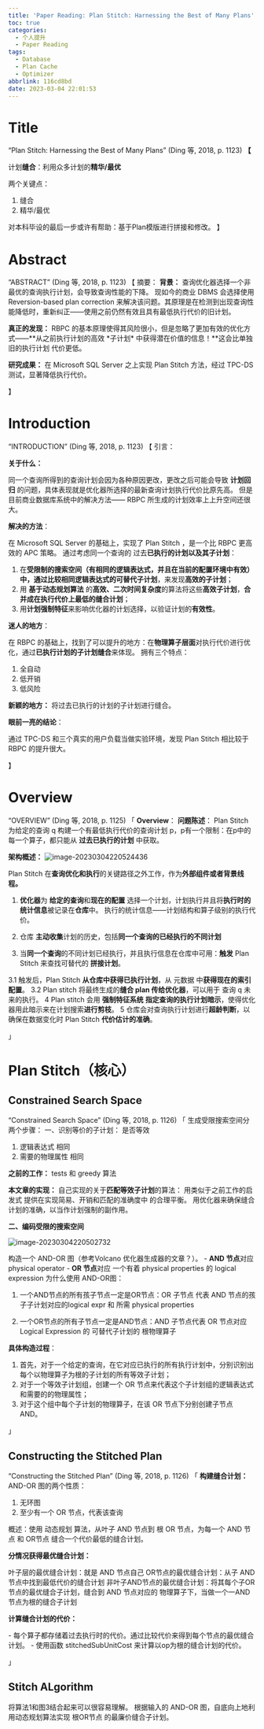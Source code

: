 ```yaml
---
title: 'Paper Reading: Plan Stitch: Harnessing the Best of Many Plans'
toc: true
categories:
  - 个人提升
  - Paper Reading
tags:
  - Database
  - Plan Cache
  - Optimizer
abbrlink: 116cd8bd
date: 2023-03-04 22:01:53
---
```


# Title

“Plan Stitch: Harnessing the Best of Many Plans” (Ding 等, 2018, p. 1123) **【**

计划**缝合**：利用众多计划的**精华/最优**


两个关键点：

1. 缝合
2. 精华/最优




对本科毕设的最后一步或许有帮助：基于Plan模版进行拼接和修改。
】



# Abstract

“ABSTRACT” (Ding 等, 2018, p. 1123) 【
摘要：
**背景：**
查询优化器选择一个非最优的查询执行计划，会导致查询性能的下降。
现如今的商业 DBMS 会选择使用 Reversion-based plan correction 来解决该问题。其原理是在检测到出现查询性能降低时，重新纠正——使用之前仍然有效且具有最低执行代价的旧计划。


**真正的发现：**
RBPC 的基本原理使得其风险很小，但是忽略了更加有效的优化方式——**从之前执行计划的高效 \*子计划\* 中获得潜在价值的信息！**这会比单独旧的执行计划 代价更低。


**研究成果：**
在 Microsoft SQL Server 之上实现 Plan Stitch 方法，经过 TPC-DS 测试，显著降低执行代价。


】



# Introduction

“INTRODUCTION” (Ding 等, 2018, p. 1123) 【
引言：


**关于什么：**

同一个查询所得到的查询计划会因为各种原因更改，更改之后可能会导致 **计划回归** 的问题，具体表现就是优化器所选择的最新查询计划执行代价比原先高。
但是目前商业数据库系统中的解决方法—— RBPC 所生成的计划效率上上升空间还很大。


**解决的方法**：

在 Microsoft SQL Server 的基础上，实现了 Plan Stitch ，是一个比 RBPC 更高效的 APC 策略。
通过考虑同一个查询的 过去**已执行的计划以及其子计划**：

1. 在**受限制的搜索空间（有相同的逻辑表达式，并且在当前的配置环境中有效）**中，通过比较相同逻辑表达式的**可替代子计划**，来发现**高效的子计划**；
2. 用 **基于动态规划算法** 的**高效、二次时间复杂度**的算法将这些**高效子计划**，**合并成在执行代价上最低的缝合计划**；
3. 用**计划强制特征**来影响优化器的计划选择，以验证计划的**有效性**。



**迷人的地方**：

在 RBPC 的基础上，找到了可以提升的地方：在**物理算子层面**对执行代价进行优化，通过**已执行计划的子计划缝合**来体现。
拥有三个特点：

1. 全自动
2. 低开销
3. 低风险



**新颖的地方：**
将过去已执行的计划的子计划进行缝合。


**眼前一亮的结论**：

通过 TPC-DS 和三个真实的用户负载当做实验环境，发现 Plan Stitch 相比较于 RBPC 的提升很大。

】

# Overview

“OVERVIEW” (Ding 等, 2018, p. 1125) 「
**Overview**：
**问题陈述**：
Plan Stitch 为给定的查询 q 构建一个有最低执行代价的查询计划 p，p有一个限制：在p中的每一个算子，都只能从 **过去已执行的计划** 中获取。


**架构概述：**
![image-20230304220524436](https://raw.githubusercontent.com/ZiHao256/Gallery/master/uPic/2023/03/image-20230304220524436.png)

Plan Stitch 在**查询优化和执行**的关键路径之外工作，作为**外部组件或者背景线程。**



1. **优化器**为 **给定的查询**和**现在的配置** 选择一个计划，计划执行并且将**执行时的统计信息**被记录在**仓库**中。 执行的统计信息——计划结构和算子级别的执行代价。



2. 仓库 **主动收集**计划的历史，包括**同一个查询的已经执行的不同计划**



3. 当**同一个查询**的不同计划已经执行，并且执行信息在仓库中可用：**触发** Plan Stitch 来查找可替代的 **拼接计划**。

3.1 触发后，Plan Stitch **从仓库中获得已执行计划**，从 元数据 中**获得现在的索引配置**。
3.2 Plan stitch 将最终生成的**缝合 plan 传给优化器**，可以用于 查询 q 未来的执行。
4 Plan stitch 会用 **强制特征系统** **指定查询的执行计划暗示**，使得优化器用此暗示来在计划搜索**进行剪枝**。
5 仓库会对查询执行计划进行**超龄判断**，以确保在数据变化时 Plan Stitch **代价估计的准确**。


」

# Plan Stitch（核心）

## Constrained Search Space

“Constrained Search Space” (Ding 等, 2018, p. 1126) 「
生成受限搜索空间分两个步骤：
一、识别等价的子计划：
是否等效

1. 逻辑表达式 相同
2. 需要的物理属性 相同

**之前的工作：**
tests 和 greedy 算法

**本文章的实现：**
自己实现的关于**匹配等效子计划**的算法：
  用类似于之前工作的启发式 提供在实现简易、开销和匹配的准确度中 的合理平衡。
  用优化器来确保缝合计划的准确，以当作计划强制的副作用。

**二、编码受限的搜索空间**

![image-20230304220502732](https://raw.githubusercontent.com/ZiHao256/Gallery/master/uPic/2023/03/image-20230304220502732.png)

构造一个 AND-OR 图（参考Volcano 优化器生成器的文章？）。
\- **AND 节点**对应 physical operator
\- **OR 节点**对应 一个有着 physical properties 的 logical expression
为什么使用 AND-OR图：

1. 一个AND节点的所有孩子节点一定是OR节点：OR 子节点 代表 AND 节点的孩子子计划对应的logical expr 和 所需 physical properties



2. 一个OR节点的所有子节点一定是AND节点：AND 子节点代表 OR 节点对应 Logical Expression 的 可替代子计划的 根物理算子



**具体构造过程**：



1. 首先，对于一个给定的查询，在它对应已执行的所有执行计划中，分别识别出每个以物理算子为根的子计划的所有等效子计划；
2. 对于一个等效子计划组，创建一个 OR 节点来代表这个子计划组的逻辑表达式和需要的的物理属性；
3. 对于这个组中每个子计划的物理算子，在该 OR 节点下分别创建子节点 AND。

」



## Constructing the Stitched Plan

“Constructing the Stitched Plan” (Ding 等, 2018, p. 1126) 「
**构建缝合计划：**
AND-OR 图的两个性质：

1. 无环图
2. 至少有一个 OR 节点，代表该查询



概述：使用 动态规划 算法，从叶子 AND 节点到 根 OR 节点，为每一个 AND 节点 和 OR节点 缝合一个代价最低的缝合计划。

**分情况获得最优缝合计划：**

叶子层的最优缝合计划：就是 AND 节点自己
OR节点的最优缝合计划：从子 AND 节点中找到最低代价的缝合计划
非叶子AND节点的最优缝合计划：将其每个子OR节点的最优缝合子计划，缝合到 AND 节点对应的 物理算子下，当做一个一AND节点为根的缝合子计划

**计算缝合计划的代价：**

\- 每个算子都存储着过去执行时的代价。通过比较代价来得到每个节点的最优缝合计划。
\- 使用函数 stitchedSubUnitCost 来计算以op为根的缝合计划的代价。

」

## Stitch ALgorithm

将算法1和图3结合起来可以很容易理解。
根据输入的 AND-OR 图，自底向上地利用动态规划算法实现 根OR节点 的最廉价缝合子计划。
